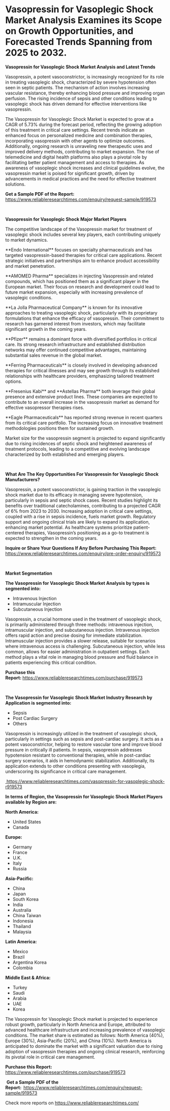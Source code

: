 <p><h1>Vasopressin for Vasoplegic Shock Market Analysis Examines its Scope on Growth Opportunities, and Forecasted Trends Spanning from 2025 to 2032.</h1></p><p><strong>Vasopressin for Vasoplegic Shock Market Analysis and Latest Trends</strong></p>
<p><p>Vasopressin, a potent vasoconstrictor, is increasingly recognized for its role in treating vasoplegic shock, characterized by severe hypotension often seen in septic patients. The mechanism of action involves increasing vascular resistance, thereby enhancing blood pressure and improving organ perfusion. The rising incidence of sepsis and other conditions leading to vasoplegic shock has driven demand for effective interventions like vasopressin.</p><p>The Vasopressin for Vasoplegic Shock Market is expected to grow at a CAGR of 5.73% during the forecast period, reflecting the growing adoption of this treatment in critical care settings. Recent trends indicate an enhanced focus on personalized medicine and combination therapies, incorporating vasopressin with other agents to optimize outcomes. Additionally, ongoing research is unraveling new therapeutic uses and improved delivery methods, contributing to market expansion. The rise of telemedicine and digital health platforms also plays a pivotal role by facilitating better patient management and access to therapies. As awareness of vasoplegic shock increases and clinical guidelines evolve, the vasopressin market is poised for significant growth, driven by advancements in medical practices and the need for effective treatment solutions.</p></p>
<p><strong>Get a Sample PDF of the Report:&nbsp;</strong> <a href="https://www.reliableresearchtimes.com/enquiry/request-sample/919573?utm_campaign=2475&utm_medium=2&utm_source=Github&utm_content=ia&utm_term=05032025&utm_id=vasopressin-for-vasoplegic-shock">https://www.reliableresearchtimes.com/enquiry/request-sample/919573</a></p>
<p>&nbsp;</p>
<p><strong>Vasopressin for Vasoplegic Shock Major Market Players</strong></p>
<p><p>The competitive landscape of the Vasopressin market for treatment of vasoplegic shock includes several key players, each contributing uniquely to market dynamics. </p><p>**Endo International** focuses on specialty pharmaceuticals and has targeted vasopressin-based therapies for critical care applications. Recent strategic initiatives and partnerships aim to enhance product accessibility and market penetration.</p><p>**AMOMED Pharma** specializes in injecting Vasopressin and related compounds, which has positioned them as a significant player in the European market. Their focus on research and development could lead to future market expansion, especially with increasing prevalence of vasoplegic conditions.</p><p>**La Jolla Pharmaceutical Company** is known for its innovative approaches to treating vasoplegic shock, particularly with its proprietary formulations that enhance the efficacy of vasopressin. Their commitment to research has garnered interest from investors, which may facilitate significant growth in the coming years.</p><p>**Pfizer** remains a dominant force with diversified portfolios in critical care. Its strong research infrastructure and established distribution networks may offer continued competitive advantages, maintaining substantial sales revenue in the global market.</p><p>**Ferring Pharmaceuticals** is closely involved in developing advanced therapies for critical illnesses and may see growth through its established relationships with healthcare providers, emphasizing tailored treatment options.</p><p>**Fresenius Kabi** and **Astellas Pharma** both leverage their global presence and extensive product lines. These companies are expected to contribute to an overall increase in the vasopressin market as demand for effective vasopressor therapies rises.</p><p>**Eagle Pharmaceuticals** has reported strong revenue in recent quarters from its critical care portfolio. The increasing focus on innovative treatment methodologies positions them for sustained growth.</p><p>Market size for the vasopressin segment is projected to expand significantly due to rising incidences of septic shock and heightened awareness of treatment protocols, leading to a competitive and evolving landscape characterized by both established and emerging players.</p></p>
<p>&nbsp;</p>
<p><strong>What Are The Key Opportunities For Vasopressin for Vasoplegic Shock Manufacturers?</strong></p>
<p><p>Vasopressin, a potent vasoconstrictor, is gaining traction in the vasoplegic shock market due to its efficacy in managing severe hypotension, particularly in sepsis and septic shock cases. Recent studies highlight its benefits over traditional catecholamines, contributing to a projected CAGR of 6% from 2023 to 2030. Increasing adoption in critical care settings, coupled with a rise in sepsis incidence, fuels market growth. Regulatory support and ongoing clinical trials are likely to expand its application, enhancing market potential. As healthcare systems prioritize patient-centered therapies, Vasopressin’s positioning as a go-to treatment is expected to strengthen in the coming years.</p></p>
<p><strong>Inquire or Share Your Questions If Any Before Purchasing This Report:</strong> <a href="https://www.reliableresearchtimes.com/enquiry/pre-order-enquiry/919573?utm_campaign=2475&utm_medium=2&utm_source=Github&utm_content=ia&utm_term=05032025&utm_id=vasopressin-for-vasoplegic-shock">https://www.reliableresearchtimes.com/enquiry/pre-order-enquiry/919573</a></p>
<p>&nbsp;</p>
<p><strong>Market Segmentation</strong></p>
<p><strong>The Vasopressin for Vasoplegic Shock Market Analysis by types is segmented into:</strong></p>
<p><ul><li>Intravenous Injection</li><li>Intramuscular Injection</li><li>Subcutaneous Injection</li></ul></p>
<p><p>Vasopressin, a crucial hormone used in the treatment of vasoplegic shock, is primarily administered through three methods: intravenous injection, intramuscular injection, and subcutaneous injection. Intravenous injection offers rapid action and precise dosing for immediate stabilization. Intramuscular injection provides a slower release, suitable for scenarios where intravenous access is challenging. Subcutaneous injection, while less common, allows for easier administration in outpatient settings. Each method plays a vital role in managing blood pressure and fluid balance in patients experiencing this critical condition.</p></p>
<p><strong>Purchase this Report:&nbsp;</strong><a href="https://www.reliableresearchtimes.com/purchase/919573?utm_campaign=2475&utm_medium=2&utm_source=Github&utm_content=ia&utm_term=05032025&utm_id=vasopressin-for-vasoplegic-shock">https://www.reliableresearchtimes.com/purchase/919573</a></p>
<p>&nbsp;</p>
<p><strong>The Vasopressin for Vasoplegic Shock Market Industry Research by Application is segmented into:</strong></p>
<p><ul><li>Sepsis</li><li>Post Cardiac Surgery</li><li>Others</li></ul></p>
<p><p>Vasopressin is increasingly utilized in the treatment of vasoplegic shock, particularly in settings such as sepsis and post-cardiac surgery. It acts as a potent vasoconstrictor, helping to restore vascular tone and improve blood pressure in critically ill patients. In sepsis, vasopressin addresses hypotension resistant to conventional therapies, while in post-cardiac surgery scenarios, it aids in hemodynamic stabilization. Additionally, its application extends to other conditions presenting with vasoplegia, underscoring its significance in critical care management.</p></p>
<p><a href="https://www.reliableresearchtimes.com/vasopressin-for-vasoplegic-shock-r919573?utm_campaign=2475&utm_medium=2&utm_source=Github&utm_content=ia&utm_term=05032025&utm_id=vasopressin-for-vasoplegic-shock">&nbsp;https://www.reliableresearchtimes.com/vasopressin-for-vasoplegic-shock-r919573</a></p>
<p><strong>In terms of Region, the Vasopressin for Vasoplegic Shock Market Players available by Region are:</strong></p>
<p>
    <p> <strong> North America: </strong>
        <ul>
            <li>United States</li>
            <li>Canada</li>
        </ul>
        </p> 
    <p> <strong> Europe: </strong>
        <ul>
            <li>Germany</li>
            <li>France</li>
            <li>U.K.</li>
            <li>Italy</li>
            <li>Russia</li>
        </ul>
        </p> 
    <p> <strong> Asia-Pacific: </strong>
        <ul>
            <li>China</li>
            <li>Japan</li>
            <li>South Korea</li>
            <li>India</li>
            <li>Australia</li>
            <li>China Taiwan</li>
            <li>Indonesia</li>
            <li>Thailand</li>
            <li>Malaysia</li>
        </ul>
        </p> 
    <p> <strong> Latin America: </strong>
        <ul>
            <li>Mexico</li>
            <li>Brazil</li>
            <li>Argentina Korea</li>
            <li>Colombia</li>
        </ul>
        </p> 
    <p> <strong> Middle East & Africa: </strong>
        <ul>
            <li>Turkey</li>
            <li>Saudi</li>
            <li>Arabia</li>
            <li>UAE</li>
            <li>Korea</li>
        </ul>
    </p>
    </p>
<p><p>The Vasopressin for Vasoplegic Shock market is projected to experience robust growth, particularly in North America and Europe, attributed to advanced healthcare infrastructure and increasing prevalence of vasoplegic conditions. The market share is estimated as follows: North America (40%), Europe (30%), Asia-Pacific (20%), and China (10%). North America is anticipated to dominate the market with a significant valuation due to rising adoption of vasopressin therapies and ongoing clinical research, reinforcing its pivotal role in critical care management.</p></p>
<p><strong>Purchase this Report: </strong><a href="https://www.reliableresearchtimes.com/purchase/919573?utm_campaign=2475&utm_medium=2&utm_source=Github&utm_content=ia&utm_term=05032025&utm_id=vasopressin-for-vasoplegic-shock">https://www.reliableresearchtimes.com/purchase/919573</a></p>
<p>&nbsp;<strong>Get a Sample PDF of the Report:&nbsp;&nbsp;</strong><a href="https://www.reliableresearchtimes.com/enquiry/request-sample/919573?utm_campaign=2475&utm_medium=2&utm_source=Github&utm_content=ia&utm_term=05032025&utm_id=vasopressin-for-vasoplegic-shock">https://www.reliableresearchtimes.com/enquiry/request-sample/919573</a></p>
<p><strong></strong></p>
<p>Check more reports on <a href="https://www.reliableresearchtimes.com/?utm_campaign=2475&utm_medium=2&utm_source=Github&utm_content=ia&utm_term=05032025&utm_id=vasopressin-for-vasoplegic-shock">https://www.reliableresearchtimes.com/</a></p>